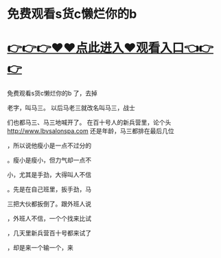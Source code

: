 # 免费观看s货c懒烂你的b

# <a href="https://github.com/xiaopoe/lesi/issues/1">👉👉👉♥♥点此进入♥观看入口👈👉👉</a>

免费观看s货c懒烂你的b
了，去掉

老字，叫马三。
以后马老三就改名叫马三，战士

们也都马三、马三地喊开了。
在百十号人的新兵营里，论个头
http://www.lbvsalonspa.com
还是年龄，马三都排在最后几位

，所以说他瘦小是一点不过分的

。瘦小是瘦小，但力气却一点不

小，尤其是手劲，大得叫人不信

。先是在自己班里，扳手劲，马

三把大伙都扳倒了。跟外班人说

，外班人不信，一个个找来比试

，几天里新兵营百十号都来试了

，却是来一个输一个，来
